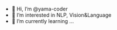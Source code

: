 - 👋 Hi, I’m @yama-coder
- 👀 I’m interested in NLP, Vision&Language
- 🌱 I’m currently learning ...

<!---
yama-coder/yama-coder is a ✨ special ✨ repository because its `README.md` (this file) appears on your GitHub profile.
You can click the Preview link to take a look at your changes.
--->
